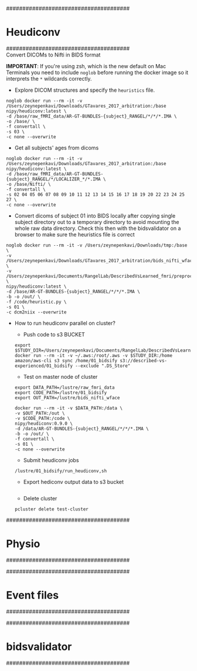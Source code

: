 
######################################
# Heudiconv
######################################  
Convert DICOMs to Nifti in BIDS format  

**IMPORTANT**: If you're using zsh, which is the new default on Mac Terminals you need to include `noglob` before running the docker image so it interprets the `*` wildcards correctly.

- Explore DICOM structures and specify the `heuristics` file.
```
noglob docker run --rm -it -v /Users/zeynepenkavi/Downloads/GTavares_2017_arbitration:/base nipy/heudiconv:latest \
-d /base/raw_fMRI_data/AR-GT-BUNDLES-{subject}_RANGEL/*/*/*.IMA \
-o /base/ \
-f convertall \
-s 03 \
-c none --overwrite
```

- Get all subjects' ages from dicoms
```
noglob docker run --rm -it -v /Users/zeynepenkavi/Downloads/GTavares_2017_arbitration:/base nipy/heudiconv:latest \
-d /base/raw_fMRI_data/AR-GT-BUNDLES-{subject}_RANGEL/*/LOCALIZER_*/*.IMA \
-o /base/Nifti/ \
-f convertall \
-s 02 04 05 06 07 08 09 10 11 12 13 14 15 16 17 18 19 20 22 23 24 25 27 \
-c none --overwrite
```

- Convert dicoms of subject 01 into BIDS locally after copying single subject directory out to a temporary directory to avoid mounting the whole raw data directory. Check this then with the bidsvalidator on a browser to make sure the heuristics file is correct
```
noglob docker run --rm -it -v /Users/zeynepenkavi/Downloads/tmp:/base  \
-v /Users/zeynepenkavi/Downloads/GTavares_2017_arbitration/bids_nifti_wface:/out \
-v /Users/zeynepenkavi/Documents/RangelLab/DescribedVsLearned_fmri/preproc/01_bidsify:/code \
nipy/heudiconv:latest \
-d /base/AR-GT-BUNDLES-{subject}_RANGEL/*/*/*.IMA \
-b -o /out/ \
-f /code/heuristic.py \
-s 01 \
-c dcm2niix --overwrite
```

- How to run heudiconv parallel on cluster?
  - Push code to s3 BUCKET
  ```
  export $STUDY_DIR=/Users/zeynepenkavi/Documents/RangelLab/DescribedVsLearned_fmri/preproc
  docker run --rm -it -v ~/.aws:/root/.aws -v $STUDY_DIR:/home amazon/aws-cli s3 sync /home/01_bidsify s3://described-vs-experienced/01_bidsify --exclude ".DS_Store"
  ```

  - Test on master node of cluster
  ```
  export DATA_PATH=/lustre/raw_fmri_data
  export CODE_PATH=/lustre/01_bidsify
  export OUT_PATH=/lustre/bids_nifti_wface

  docker run --rm -it -v $DATA_PATH:/data \
  -v $OUT_PATH:/out \
  -v $CODE_PATH:/code \
  nipy/heudiconv:0.9.0 \
  -d /data/AR-GT-BUNDLES-{subject}_RANGEL/*/*/*.IMA \
  -b -o /out/ \
  -f convertall \
  -s 01 \
  -c none --overwrite
  ```



  - Submit heudiconv jobs
  ```
  /lustre/01_bidsify/run_heudiconv,sh
  ```

  - Export hediconv output data to s3 bucket
  ```

  ```

  - Delete cluster
  ```
  pcluster delete test-cluster
  ```

######################################
# Physio
######################################

######################################
# Event files
######################################

######################################
# bidsvalidator
######################################
